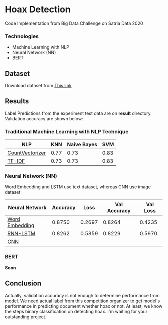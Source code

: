 # Hoax Detection

Code Implementation from Big Data Challenge on Satria Data 2020

### Technologies

- Machine Learning with NLP
- Neural Network (NN)
- BERT

## Dataset

Download dataset from [This link](https://drive.google.com/drive/folders/1KFBPq1orHLW2XSsRFiTHbYAsJ4Gr2i0V?usp=sharing)

## Results

Label Predictions from the experiment test data are on **result** directory. Validation accuracy are shown below:

### Traditional Machine Learning with NLP Technique

| NLP                  | KNN  | Naive Bayes | SVM  |
| -------------------- | ---- | ----------- | ---- |
| [CountVectorizer](#) | 0.77 | 0.73        | 0.83 |
| [TF-IDF](#)          | 0.73 | 0.73        | 0.83 |

### Neural Network (NN)

Word Embedding and LSTM use text dataset, whereas CNN use image dataset

| Neural Network      | Accuracy | Loss   | Val Accuracy | Val Loss |
| ------------------- | -------- | ------ | ------------ | -------- |
| [Word Embedding](#) | 0.8750   | 0.2697 | 0.8264       | 0.4235   |
| [RNN-LSTM](#)       | 0.8262   | 0.5859 | 0.8229       | 0.5970   |
| [CNN](#)            |          |        |              |          |

### BERT

**Soon**

## Conclusion

Actually, validation accuracy is not enough to determine performance from model.
We need actual label from this competition organizer to get model's performance in predicting document whether hoax or not. At least, we know the steps binary classification on detecting hoax. I'm waiting for your outstanding project.

